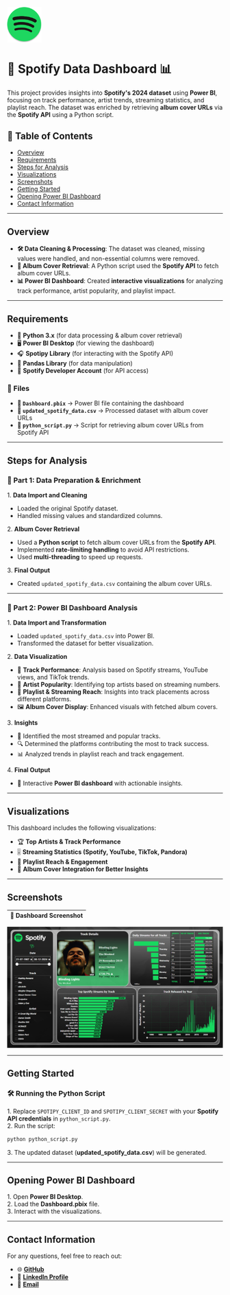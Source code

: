 
<img src="https://github.com/ashu-kudesiya/Spotify_Data_Dashboard/blob/main/Spotify%20Data/Image%20Templates/Image%20(5).png" width="80">

# 🎵 Spotify Data Dashboard 📊  

This project provides insights into **Spotify's 2024 dataset** using **Power BI**, focusing on track performance, artist trends, streaming statistics, and playlist reach. The dataset was enriched by retrieving **album cover URLs** via the **Spotify API** using a Python script.  

## 📌 Table of Contents  
- [Overview](#overview)  
- [Requirements](#requirements)  
- [Steps for Analysis](#steps-for-analysis)  
- [Visualizations](#visualizations)  
- [Screenshots](#screenshots)  
- [Getting Started](#getting-started)  
- [Opening Power BI Dashboard](#opening-power-bi-dashboard)  
- [Contact Information](#contact-information)  

---

## Overview  

- **🛠 Data Cleaning & Processing**: The dataset was cleaned, missing values were handled, and non-essential columns were removed.  
- **🎨 Album Cover Retrieval**: A Python script used the **Spotify API** to fetch album cover URLs.  
- **📊 Power BI Dashboard**: Created **interactive visualizations** for analyzing track performance, artist popularity, and playlist impact.  

---

## Requirements  

- 🐍 **Python 3.x** (for data processing & album cover retrieval)  
- 🖥 **Power BI Desktop** (for viewing the dashboard)  
- 🎧 **Spotipy Library** (for interacting with the Spotify API)  
- 📑 **Pandas Library** (for data manipulation)  
- 🔑 **Spotify Developer Account** (for API access)  

### 📂 Files  
- **📌 `Dashboard.pbix`** → Power BI file containing the dashboard  
- **📁 `updated_spotify_data.csv`** → Processed dataset with album cover URLs  
- **📜 `python_script.py`** → Script for retrieving album cover URLs from Spotify API  

---

## Steps for Analysis  

### 🎯 Part 1: Data Preparation & Enrichment  

1️. **Data Import and Cleaning**  
   - Loaded the original Spotify dataset.  
   - Handled missing values and standardized columns.  

2️. **Album Cover Retrieval**  
   - Used a **Python script** to fetch album cover URLs from the **Spotify API**.  
   - Implemented **rate-limiting handling** to avoid API restrictions.  
   - Used **multi-threading** to speed up requests.  

3️. **Final Output**  
   - Created `updated_spotify_data.csv` containing the album cover URLs.  

---

### 🎵 Part 2: Power BI Dashboard Analysis  

1️. **Data Import and Transformation**  
   - Loaded `updated_spotify_data.csv` into Power BI.  
   - Transformed the dataset for better visualization.  

2️. **Data Visualization**  
   - 🎤 **Track Performance**: Analysis based on Spotify streams, YouTube views, and TikTok trends.  
   - 🌟 **Artist Popularity**: Identifying top artists based on streaming numbers.  
   - 📢 **Playlist & Streaming Reach**: Insights into track placements across different platforms.  
   - 🖼 **Album Cover Display**: Enhanced visuals with fetched album covers.  

3️. **Insights**  
   - 📌 Identified the most streamed and popular tracks.  
   - 🔍 Determined the platforms contributing the most to track success.  
   - 📊 Analyzed trends in playlist reach and track engagement.  

4️. **Final Output**  
   - 🎯 Interactive **Power BI dashboard** with actionable insights.  

---

## Visualizations  

This dashboard includes the following visualizations:  

- 🏆 **Top Artists & Track Performance**  
- 🎚 **Streaming Statistics (Spotify, YouTube, TikTok, Pandora)**  
- 🎼 **Playlist Reach & Engagement**  
- 🎨 **Album Cover Integration for Better Insights**  

---

## Screenshots  
|🎵 Dashboard Screenshot |
|--------------|
![🎵 Dashboard Screenshot](https://github.com/ashu-kudesiya/Spotify_Data_Dashboard/blob/main/Screenshot/Dashboard%20Screenshot.png)  

---

## Getting Started  

### 🛠 Running the Python Script  
1️.  Replace `SPOTIPY_CLIENT_ID` and `SPOTIPY_CLIENT_SECRET` with your **Spotify API credentials** in `python_script.py`.  
2️.  Run the script:  
   ```bash
   python python_script.py
   ```
3️. The updated dataset (**updated_spotify_data.csv**) will be generated.

---

## Opening Power BI Dashboard  
1️. Open **Power BI Desktop**.  
2️. Load the **Dashboard.pbix** file.  
3️. Interact with the visualizations.  

---

## Contact Information  

For any questions, feel free to reach out:  

- 🌐 [**GitHub**](https://github.com/ashu-kudesiya)  
- 💼 [**LinkedIn Profile**](https://www.linkedin.com/in/himanshu-kudesiya)  
- 📧 [**Email**](mailto:himanshu.kudesiya@gmail.com)  
